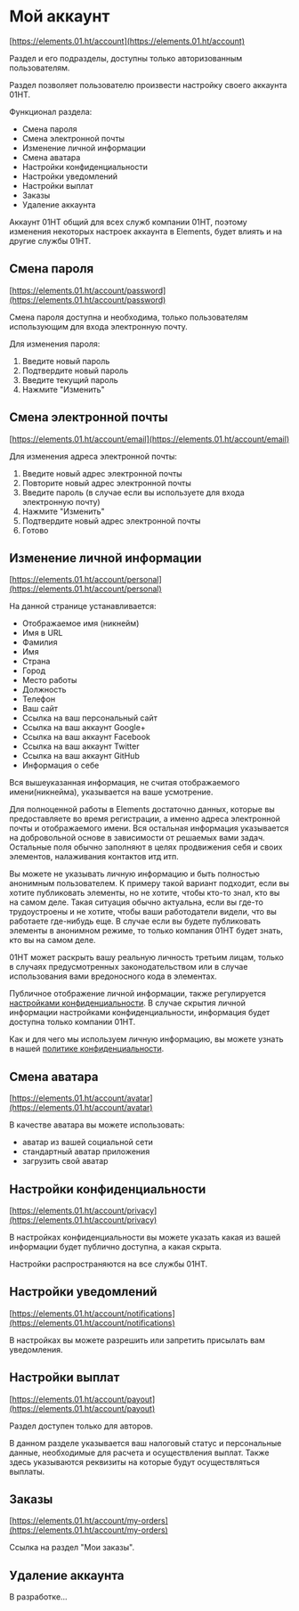 # Мой аккаунт

[https://elements.01.ht/account](https://elements.01.ht/account)

Раздел и его подразделы, доступны только авторизованным пользователям.

Раздел позволяет пользователю произвести настройку своего аккаунта 01HT.

Функционал раздела:

* Смена пароля
* Смена электронной почты
* Изменение личной информации
* Смена аватара
* Настройки конфиденциальности
* Настройки уведомлений
* Настройки выплат
* Заказы
* Удаление аккаунта

Аккаунт 01HT общий для всех служб компании 01HT, поэтому изменения некоторых настроек аккаунта в Elements, будет влиять и на другие службы 01HT.


## Смена пароля

[https://elements.01.ht/account/password](https://elements.01.ht/account/password)

Смена пароля доступна и необходима, только пользователям использующим для входа электронную почту.

Для изменения пароля:

1) Введите новый пароль
2) Подтвердите новый пароль
3) Введите текущий пароль
4) Нажмите "Изменить"

## Смена электронной почты

[https://elements.01.ht/account/email](https://elements.01.ht/account/email)

Для изменения адреса электронной почты:

1) Введите новый адрес электронной почты
2) Повторите новый адрес электронной почты
3) Введите пароль (в случае если вы используете для входа электронную почту)
4) Нажмите "Изменить"
5) Подтвердите новый адрес электронной почты
6) Готово

## Изменение личной информации

[https://elements.01.ht/account/personal](https://elements.01.ht/account/personal)

На данной странице устанавливается:

* Отображаемое имя (никнейм)
* Имя в URL
* Фамилия
* Имя
* Страна
* Город
* Место работы
* Должность
* Телефон
* Ваш сайт
* Ссылка на ваш персональный сайт
* Ссылка на ваш аккаунт Google+
* Ссылка на ваш аккаунт Facebook
* Ссылка на ваш аккаунт Twitter
* Ссылка на ваш аккаунт GitHub
* Информация о себе

Вся вышеуказанная информация, не считая отображаемого имени(никнейма), указывается на ваше усмотрение.

Для полноценной работы в Elements достаточно данных, которые вы предоставляете во время регистрации, а именно адреса электронной почты и отображаемого имени. Вся остальная информация указывается на добровольной основе в зависимости от решаемых вами задач. Остальные поля обычно заполняют в целях продвижения себя и своих элементов, налаживания контактов итд итп.

Вы можете не указывать личную информацию и быть полностью анонимным пользователем. К примеру такой вариант подходит, если вы хотите публиковать элементы, но не хотите, чтобы кто-то знал, кто вы на самом деле. Такая ситуация обычно актуальна, если вы где-то трудоустроены и не хотите, чтобы ваши работодатели видели, что вы работаете где-нибудь еще. В случае если вы будете публиковать элементы в анонимном режиме, то только компания 01HT будет знать, кто вы на самом деле. 

01HT может раскрыть вашу реальную личность третьим лицам, только в случаях предусмотренных законодательством или в случае использования вами вредоносного кода в элементах.

Публичное отображение личной информации, также регулируется [настройками конфиденциальности](https://elements.01.ht/account/privacy). В случае скрытия личной информации настройками конфиденциальности, информация будет доступна только компании 01HT.

Как и для чего мы используем личную информацию, вы можете узнать в нашей [политике конфиденциальности](https://01.ht/privacy).

## Смена аватара

[https://elements.01.ht/account/avatar](https://elements.01.ht/account/avatar)

В качестве аватара вы можете использовать:

* аватар из вашей социальной сети
* стандартный аватар приложения
* загрузить свой аватар

## Настройки конфиденциальности

[https://elements.01.ht/account/privacy](https://elements.01.ht/account/privacy)

В настройках конфиденциальности вы можете указать какая из вашей информации будет публично доступна, а какая скрыта.

Настройки распространяются на все службы 01HT.

## Настройки уведомлений

[https://elements.01.ht/account/notifications](https://elements.01.ht/account/notifications)

В настройках вы можете разрешить или запретить присылать вам уведомления.

## Настройки выплат

[https://elements.01.ht/account/payout](https://elements.01.ht/account/payout)

Раздел доступен только для авторов.

В данном разделе указывается ваш налоговый статус и персональные данные, необходимые для расчета и осуществления выплат. Также здесь указываются реквизиты на которые будут осуществляться выплаты.

## Заказы

[https://elements.01.ht/account/my-orders](https://elements.01.ht/account/my-orders)

Ссылка на раздел "Мои заказы".

## Удаление аккаунта

В разработке...